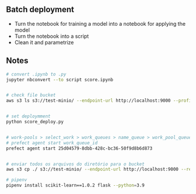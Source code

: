 ## Batch deployment

* Turn the notebook for training a model into a notebook for applying the model
* Turn the notebook into a script 
* Clean it and parametrize


## Notes

```sh
# convert .ipynb to .py
jupyter nbconvert --to script score.ipynb


# check file bucket
aws s3 ls s3://test-minio/ --endpoint-url http://localhost:9000 --profile minio_user


# set deploymment
python score_deploy.py


# work-pools > select_work > work_queues > name_queue > work_pool_queue_id
# prefect agent start work_queue_id
prefect agent start 25d04579-8dbb-428c-bc36-50f9d8b6d873


# enviar todos os arquivos do diretório para o bucket
aws s3 cp ./ s3://test-minio/ --endpoint-url http://localhost:9000 --recursive --profile minio_user

# pipenv
pipenv install scikit-learn==1.0.2 flask --python=3.9
```